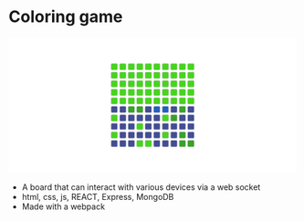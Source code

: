 # Coloring game

![ElVent0](./assets/coloring-game.jpg)

- A board that can interact with various devices via a web socket
- html, css, js, REACT, Express, MongoDB
- Made with a webpack
